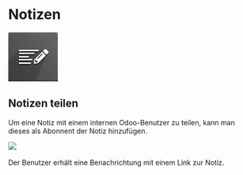 # Notizen
![icons_odoo_note](assets/icons_odoo_note.png)

## Notizen teilen

Um eine Notiz mit einem internen Odoo-Benutzer zu teilen, kann man dieses als Abonnent der Notiz hinzufügen.

![](assets/Notizen%20Abonnenten%20hinzuf%C3%BCgen.png)

Der Benutzer erhält eine Benachrichtung mit einem Link zur Notiz.